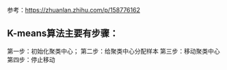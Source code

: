 参考：https://zhuanlan.zhihu.com/p/158776162

## K-means算法主要有步骤：
第一步：初始化聚类中心；
第二步：给聚类中心分配样本
第三步：移动聚类中心
第四步：停止移动